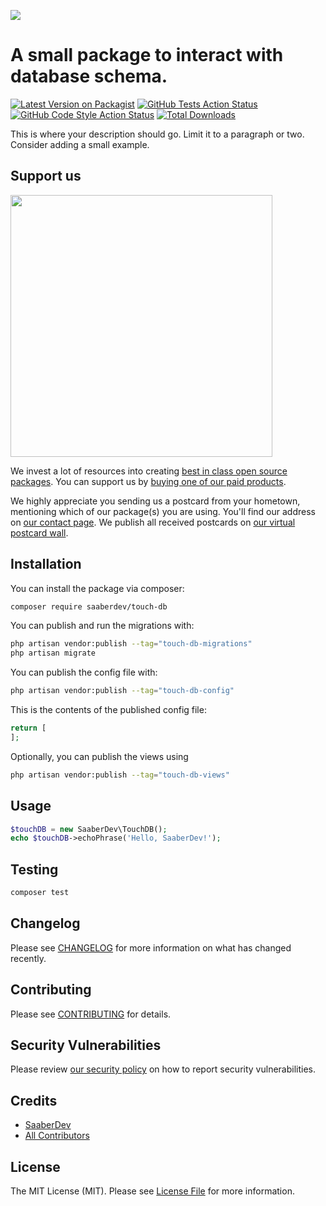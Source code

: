 
[<img src="https://github-ads.s3.eu-central-1.amazonaws.com/support-ukraine.svg?t=1" />](https://supportukrainenow.org)

# A small package to interact with database schema.

[![Latest Version on Packagist](https://img.shields.io/packagist/v/saaberdev/touch-db.svg?style=flat-square)](https://packagist.org/packages/saaberdev/touch-db)
[![GitHub Tests Action Status](https://img.shields.io/github/workflow/status/saaberdev/touch-db/run-tests?label=tests)](https://github.com/saaberdev/touch-db/actions?query=workflow%3Arun-tests+branch%3Amain)
[![GitHub Code Style Action Status](https://img.shields.io/github/workflow/status/saaberdev/touch-db/Fix%20PHP%20code%20style%20issues?label=code%20style)](https://github.com/saaberdev/touch-db/actions?query=workflow%3A"Fix+PHP+code+style+issues"+branch%3Amain)
[![Total Downloads](https://img.shields.io/packagist/dt/saaberdev/touch-db.svg?style=flat-square)](https://packagist.org/packages/saaberdev/touch-db)

This is where your description should go. Limit it to a paragraph or two. Consider adding a small example.

## Support us

[<img src="https://github-ads.s3.eu-central-1.amazonaws.com/touch-db.jpg?t=1" width="419px" />](https://spatie.be/github-ad-click/touch-db)

We invest a lot of resources into creating [best in class open source packages](https://spatie.be/open-source). You can support us by [buying one of our paid products](https://spatie.be/open-source/support-us).

We highly appreciate you sending us a postcard from your hometown, mentioning which of our package(s) you are using. You'll find our address on [our contact page](https://spatie.be/about-us). We publish all received postcards on [our virtual postcard wall](https://spatie.be/open-source/postcards).

## Installation

You can install the package via composer:

```bash
composer require saaberdev/touch-db
```

You can publish and run the migrations with:

```bash
php artisan vendor:publish --tag="touch-db-migrations"
php artisan migrate
```

You can publish the config file with:

```bash
php artisan vendor:publish --tag="touch-db-config"
```

This is the contents of the published config file:

```php
return [
];
```

Optionally, you can publish the views using

```bash
php artisan vendor:publish --tag="touch-db-views"
```

## Usage

```php
$touchDB = new SaaberDev\TouchDB();
echo $touchDB->echoPhrase('Hello, SaaberDev!');
```

## Testing

```bash
composer test
```

## Changelog

Please see [CHANGELOG](CHANGELOG.md) for more information on what has changed recently.

## Contributing

Please see [CONTRIBUTING](CONTRIBUTING.md) for details.

## Security Vulnerabilities

Please review [our security policy](../../security/policy) on how to report security vulnerabilities.

## Credits

- [SaaberDev](https://github.com/SaaberDev)
- [All Contributors](../../contributors)

## License

The MIT License (MIT). Please see [License File](LICENSE.md) for more information.
